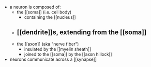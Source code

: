 - a neuron is composed of:
	- the [[soma]] (i.e. cell body)
		- containing the [[nucleus]]
	- [[dendrite]]s, extending from the [[soma]]
		-
	- the [[axon]] (aka "nerve fiber")
		- insulated by the [[myelin sheath]]
		- joined to the [[soma]] by the [[axon hillock]]
- neurons communicate across a [[synapse]]